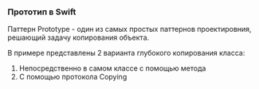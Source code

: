 ### Прототип в Swift

Паттерн Prototype - один из самых простых паттернов проектировния, решающий задачу
копирования объекта.

В примере представлены 2 варианта глубокого копирования класса:
1. Непосредственно в самом классе с помощью метода
2. С помощью протокола Copying 
